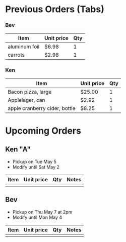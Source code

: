 # Previous Orders (Tabs)

### Bev

Item | Unit price | Qty
--- | --- | ---
aluminum foil | $6.98 | 1
carrots | $2.98 | 1

### Ken

Item | Unit price | Qty
--- | --- | ---
Bacon pizza, large | $25.00 | 1
Applelager, can | $2.92 | 1
apple cranberry cider, bottle | $8.25 | 1

# Upcoming Orders

## Ken "A"
- Pickup on Tue May 5
- Modify until Sat May 2

Item | Unit price | Qty | Notes
--- | --- | --- | ---
|||

## Bev
- Pickup on Thu May 7 at 2pm
- Modify until Mon May 4

Item | Unit price | Qty | Notes
--- | --- | --- | ---
|||
